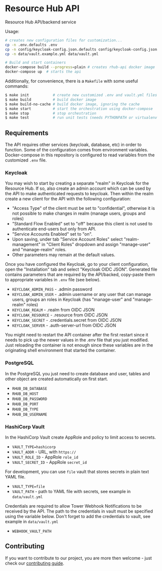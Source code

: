 # Resource Hub API

Resource Hub API/backend service

Usage:

```bash
# creates new configuration files for customization...
cp -n .env.defaults .env
cp -n config/keycloak-config.json.defaults config/keycloak-config.json
cp -n data/vault.example.yml data/vault.yml

# Build and start containers
docker-compose build --progress=plain # creates rhub-api docker image
docker-compose up  # starts the api
```

Additionally, for convenience, there is a `Makefile` with some useful commands:

```bash
$ make init           # create new customized .env and vault.yml files
$ make build          # build docker image
$ make build-no-cache # build docker image, ignoring the cache
$ make start          # start the orchestration using docker-compose
$ make stop           # stop orchestration
$ make test           # run unit tests (needs PYTHONPATH or virtualenv set)
```

## Requirements

The API requires other services (keycloak, database, etc) in order to function.
Some of the configuration comes from environment variables. Docker-compose in
this repository is configured to read variables from the customized `.env` file.

### Keycloak

You may wish to start by creating a separate "realm" in Keycloak for the
Resource Hub. If so, also create an admin account which can be used by the API
to make authenticated requests to keycloak. Then within the realm create a new
client for the API with the following configuration:

* "Access Type" of the client must be set to "confidential", otherwise it is not
  possible to make changes in realm (manage users, groups and roles)
* "Standard Flow Enabled" set to "off" because this client is not used to
  authenticate end-users but only from API.
* "Service Accounts Enabled" set to "on".
* Upon saving, under tab "Service Account Roles" select "realm-management" in 
  "Client Roles" dropdown and assign "manage-user"
  and "manage-realm" roles.
* Other parameters may remain at the default values.

Once you have configured the Keycloak, go to your client configuration, open the
"Installation" tab and select "Keycloak OIDC JSON". Generated file contains
parameters that are required by the API/backed, copy-paste them to appropriate
variables in `.env` file (see below).

* `KEYCLOAK_ADMIN_PASS` - .admin password
* `KEYCLOAK_ADMIN_USER` - .admin username or any user that can manage users,
  groups an roles in Keycloak (has "manage-user" and "manage-realm" roles)
* `KEYCLOAK_REALM` - .realm from OIDC JSON
* `KEYCLOAK_RESOURCE` - .resource from OIDC JSON
* `KEYCLOAK_SECRET` - .credentials.secret from OIDC JSON
* `KEYCLOAK_SERVER` - .auth-server-url from OIDC JSON

You might need to restart the API container after the first restart since it needs
to pick up the newer values in the .env file that you just modified. Just reloading
the container is not enough since these variables are in the originating shell
environment that started the container.

### PostgreSQL

In the PostgreSQL you just need to create database and user, tables and other
object are created automatically on first start.

* `RHUB_DB_DATABASE`
* `RHUB_DB_HOST`
* `RHUB_DB_PASSWORD`
* `RHUB_DB_PORT`
* `RHUB_DB_TYPE`
* `RHUB_DB_USERNAME`

### HashiCorp Vault

In the HashiCorp Vault create AppRole and policy to limit access to secrets.

* `VAULT_TYPE=hashicorp`
* `VAULT_ADDR` - URL, with `https://`
* `VAULT_ROLE_ID` - AppRole `role_id`
* `VAULT_SECRET_ID` - AppRole `secret_id`

For development, you can use `file` vault that stores secrets in plain text YAML
file.

* `VAULT_TYPE=file`
* `VAULT_PATH` - path to YAML file with secrets, see example in `data/vault.yml`

Credentials are required to allow Tower Webhook Notifications to be
received by the API.  The path to the credentials in vault must be
specified using the variable below.  Don't forget to add the credentials to
vault, see example in `data/vault.yml`

* `WEBHOOK_VAULT_PATH`

## Contributing

If you want to contribute to our project, you are more then welcome - just check our [contributing guide](.github/CONTRIBUTING.md).
